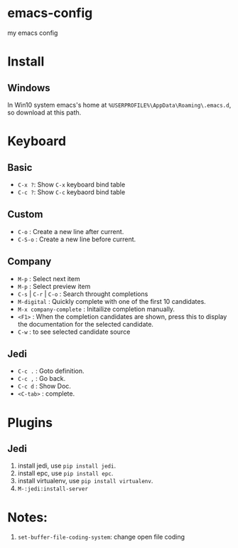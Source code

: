 # emacs-config
my emacs config

# Install
## Windows

In Win10 system emacs's home at `%USERPROFILE%\AppData\Roaming\.emacs.d`, so download at this path.

# Keyboard

## Basic

- `C-x ?`: Show `C-x` keyboard bind table
- `C-c ?`: Show `C-c` keybaord bind table

## Custom

- `C-o` : Create a new line after current.
- `C-S-o` : Create a new line before current.

## Company

- `M-p` : Select next item
- `M-p` : Select preview item
- `C-s` | `C-r` | `C-o` : Search throught completions
- `M-digital` : Quickly complete with one of the first 10 candidates.
- `M-x company-complete` : Initailize completion manually.
- `<F1>` : When the completion candidates are shown, press this to display
the documentation for the selected candidate.
- `C-w` : to see selected candidate source

## Jedi

- `C-c .` :  Goto definition.
- `C-c ,` : Go back.
- `C-c d` : Show Doc.
- `<C-tab>` : complete.

# Plugins

## Jedi

1. install jedi, use `pip install jedi`.
2. install epc, use `pip install epc`.
3. install virtualenv, use `pip install virtualenv`.
4. `M-:jedi:install-server`


# Notes:
1. `set-buffer-file-coding-system`: change open file coding

